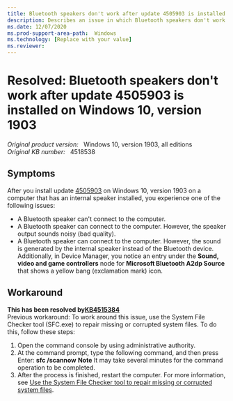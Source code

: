 ```yaml
---
title: Bluetooth speakers don't work after update 4505903 is installed on Windows 10, version 1903
description: Describes an issue in which Bluetooth speakers don't work after update 4505903 is installed on Windows 10, version 1903. Provides a workaround.
ms.date: 12/07/2020
ms.prod-support-area-path:  Windows
ms.technology: [Replace with your value]
ms.reviewer: 
---
```

# Resolved: Bluetooth speakers don't work after update 4505903 is installed on Windows 10, version 1903

_Original product version:_ &nbsp; Windows 10, version 1903, all editions  
_Original KB number:_ &nbsp; 4518538

## Symptoms

After you install update [4505903]() on Windows 10, version 1903 on a computer that has an internal speaker installed, you experience one of the following issues:
- A Bluetooth speaker can't connect to the computer.
- A Bluetooth speaker can connect to the computer. However, the speaker output sounds noisy (bad quality).
- A Bluetooth speaker can connect to the computer. However, the sound is generated by the internal speaker instead of the Bluetooth device.
Additionally, in Device Manager, you notice an entry under the **Sound, video and game controllers** node for **Microsoft Bluetooth A2dp Source** that shows a yellow bang (exclamation mark) icon.

## Workaround

**This has been resolved by[KB4515384]()**  
Previous workaround:
To work around this issue, use the System File Checker tool (SFC.exe) to repair missing or corrupted system files. To do this, follow these steps:
1. Open the command console by using administrative authority.
2. At the command prompt, type the following command, and then press Enter: **sfc /scannow** **Note** It may take several minutes for the command operation to be completed.
3. After the process is finished, restart the computer.
For more information, see [Use the System File Checker tool to repair missing or corrupted system files]().
